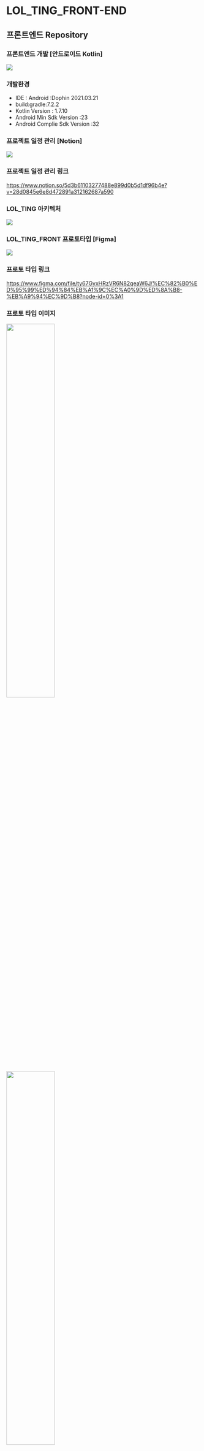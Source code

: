 # LOL_TING_FRONT-END
## 프론트엔드 Repository  
  
  
### 프론트엔드 개발 [안드로이드 Kotlin]
<img src = "https://user-images.githubusercontent.com/63548551/194883519-2ae466f3-f821-4fb6-b8da-e4ad9cd210dc.png" >

### 개발환경 
- IDE : Android :Dophin 2021.03.21
- build:gradle:7.2.2
- Kotlin Version : 1.7.10
- Android   Min Sdk Version :23
- Android Complie Sdk Version :32


### 프로젝트 일정 관리 [Notion]
<img src = "https://user-images.githubusercontent.com/63548551/194883235-12a4cbbc-b648-4dff-805e-b811da58bc82.jpg" >

### 프로젝트 일정 관리 링크
https://www.notion.so/5d3b61103277488e899d0b5d1df96b4e?v=28d0845e6e8d472891a312162687a590
      
### LOL_TING 아키텍처 
<img src = "https://user-images.githubusercontent.com/63548551/202378783-1ee7e43b-bc49-47b5-991e-d87c0e390388.png" >
      
      
### LOL_TING_FRONT 프로토타입 [Figma]
<img src = "https://user-images.githubusercontent.com/63548551/194869532-d7ca1998-e506-483a-a1ae-be1ffb3976cf.png" >

### 프로토 타입 링크 
https://www.figma.com/file/ty67GyxHRzVR6N82qeaW6J/%EC%82%B0%ED%95%99%ED%94%84%EB%A1%9C%EC%A0%9D%ED%8A%B8-%EB%A9%94%EC%9D%B8?node-id=0%3A1  

### 프로토 타입 이미지 
<img src = "https://github.com/byundonghwan/LOL_TING_FRONT_END/blob/master/app/src/main/res/drawable/lolting_main_capture.png" width="50%" height="50%">
<img src = "https://github.com/byundonghwan/LOL_TING_FRONT_END/blob/master/app/src/main/res/drawable/matching.png" width="50%" height="50%">
<img src = "https://github.com/byundonghwan/LOL_TING_FRONT_END/blob/master/app/src/main/res/drawable/chat.png" width="50%" height="50%">




